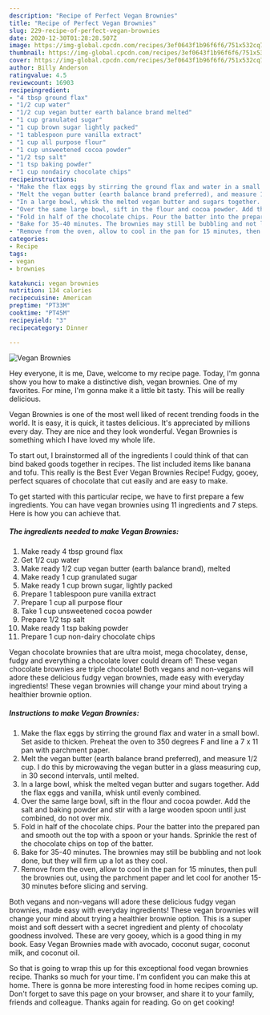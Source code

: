 ```yaml
---
description: "Recipe of Perfect Vegan Brownies"
title: "Recipe of Perfect Vegan Brownies"
slug: 229-recipe-of-perfect-vegan-brownies
date: 2020-12-30T01:28:28.507Z
image: https://img-global.cpcdn.com/recipes/3ef0643f1b96f6f6/751x532cq70/vegan-brownies-recipe-main-photo.jpg
thumbnail: https://img-global.cpcdn.com/recipes/3ef0643f1b96f6f6/751x532cq70/vegan-brownies-recipe-main-photo.jpg
cover: https://img-global.cpcdn.com/recipes/3ef0643f1b96f6f6/751x532cq70/vegan-brownies-recipe-main-photo.jpg
author: Billy Anderson
ratingvalue: 4.5
reviewcount: 16903
recipeingredient:
- "4 tbsp ground flax"
- "1/2 cup water"
- "1/2 cup vegan butter earth balance brand melted"
- "1 cup granulated sugar"
- "1 cup brown sugar lightly packed"
- "1 tablespoon pure vanilla extract"
- "1 cup all purpose flour"
- "1 cup unsweetened cocoa powder"
- "1/2 tsp salt"
- "1 tsp baking powder"
- "1 cup nondairy chocolate chips"
recipeinstructions:
- "Make the flax eggs by stirring the ground flax and water in a small bowl. Set aside to thicken. Preheat the oven to 350 degrees F and line a 7 x 11 pan with parchment paper."
- "Melt the vegan butter (earth balance brand preferred), and measure 1/2 cup. I do this by microwaving the vegan butter in a glass measuring cup, in 30 second intervals, until melted."
- "In a large bowl, whisk the melted vegan butter and sugars together. Add the flax eggs and vanilla, whisk until evenly combined."
- "Over the same large bowl, sift in the flour and cocoa powder. Add the salt and baking powder and stir with a large wooden spoon until just combined, do not over mix."
- "Fold in half of the chocolate chips. Pour the batter into the prepared pan and smooth out the top with a spoon or your hands. Sprinkle the rest of the chocolate chips on top of the batter."
- "Bake for 35-40 minutes. The brownies may still be bubbling and not look done, but they will firm up a lot as they cool."
- "Remove from the oven, allow to cool in the pan for 15 minutes, then pull the brownies out, using the parchment paper and let cool for another 15-30 minutes before slicing and serving."
categories:
- Recipe
tags:
- vegan
- brownies

katakunci: vegan brownies 
nutrition: 134 calories
recipecuisine: American
preptime: "PT33M"
cooktime: "PT45M"
recipeyield: "3"
recipecategory: Dinner

---
```



![Vegan Brownies](https://img-global.cpcdn.com/recipes/3ef0643f1b96f6f6/751x532cq70/vegan-brownies-recipe-main-photo.jpg)

Hey everyone, it is me, Dave, welcome to my recipe page. Today, I'm gonna show you how to make a distinctive dish, vegan brownies. One of my favorites. For mine, I'm gonna make it a little bit tasty. This will be really delicious.

Vegan Brownies is one of the most well liked of recent trending foods in the world. It is easy, it is quick, it tastes delicious. It's appreciated by millions every day. They are nice and they look wonderful. Vegan Brownies is something which I have loved my whole life.

To start out, I brainstormed all of the ingredients I could think of that can bind baked goods together in recipes. The list included items like banana and tofu. This really is the Best Ever Vegan Brownies Recipe! Fudgy, gooey, perfect squares of chocolate that cut easily and are easy to make.


To get started with this particular recipe, we have to first prepare a few ingredients. You can have vegan brownies using 11 ingredients and 7 steps. Here is how you can achieve that.

<!--inarticleads1-->

##### The ingredients needed to make Vegan Brownies:

1. Make ready 4 tbsp ground flax
1. Get 1/2 cup water
1. Make ready 1/2 cup vegan butter (earth balance brand), melted
1. Make ready 1 cup granulated sugar
1. Make ready 1 cup brown sugar, lightly packed
1. Prepare 1 tablespoon pure vanilla extract
1. Prepare 1 cup all purpose flour
1. Take 1 cup unsweetened cocoa powder
1. Prepare 1/2 tsp salt
1. Make ready 1 tsp baking powder
1. Prepare 1 cup non-dairy chocolate chips


Vegan chocolate brownies that are ultra moist, mega chocolatey, dense, fudgy and everything a chocolate lover could dream of! These vegan chocolate brownies are triple chocolate! Both vegans and non-vegans will adore these delicious fudgy vegan brownies, made easy with everyday ingredients! These vegan brownies will change your mind about trying a healthier brownie option. 

<!--inarticleads2-->

##### Instructions to make Vegan Brownies:

1. Make the flax eggs by stirring the ground flax and water in a small bowl. Set aside to thicken. Preheat the oven to 350 degrees F and line a 7 x 11 pan with parchment paper.
1. Melt the vegan butter (earth balance brand preferred), and measure 1/2 cup. I do this by microwaving the vegan butter in a glass measuring cup, in 30 second intervals, until melted.
1. In a large bowl, whisk the melted vegan butter and sugars together. Add the flax eggs and vanilla, whisk until evenly combined.
1. Over the same large bowl, sift in the flour and cocoa powder. Add the salt and baking powder and stir with a large wooden spoon until just combined, do not over mix.
1. Fold in half of the chocolate chips. Pour the batter into the prepared pan and smooth out the top with a spoon or your hands. Sprinkle the rest of the chocolate chips on top of the batter.
1. Bake for 35-40 minutes. The brownies may still be bubbling and not look done, but they will firm up a lot as they cool.
1. Remove from the oven, allow to cool in the pan for 15 minutes, then pull the brownies out, using the parchment paper and let cool for another 15-30 minutes before slicing and serving.


Both vegans and non-vegans will adore these delicious fudgy vegan brownies, made easy with everyday ingredients! These vegan brownies will change your mind about trying a healthier brownie option. This is a super moist and soft dessert with a secret ingredient and plenty of chocolaty goodness involved. These are very gooey, which is a good thing in my book. Easy Vegan Brownies made with avocado, coconut sugar, coconut milk, and coconut oil. 

So that is going to wrap this up for this exceptional food vegan brownies recipe. Thanks so much for your time. I'm confident you can make this at home. There is gonna be more interesting food in home recipes coming up. Don't forget to save this page on your browser, and share it to your family, friends and colleague. Thanks again for reading. Go on get cooking!

